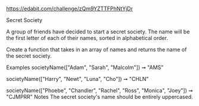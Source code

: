 https://edabit.com/challenge/zQm9YZTTFPhNtYjDr

Secret Society

A group of friends have decided to start a secret society. The name will be the first letter of each of their names, sorted in alphabetical order.

Create a function that takes in an array of names and returns the name of the secret society.

Examples
societyName(["Adam", "Sarah", "Malcolm"]) ➞ "AMS"

societyName(["Harry", "Newt", "Luna", "Cho"]) ➞ "CHLN"

societyName(["Phoebe", "Chandler", "Rachel", "Ross", "Monica", "Joey"]) ➞ "CJMPRR"
Notes
The secret society's name should be entirely uppercased.